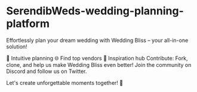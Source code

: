 # SerendibWeds-wedding-planning-platform
Effortlessly plan your dream wedding with Wedding Bliss – your all-in-one solution!

📅 Intuitive planning
🌐 Find top vendors
🎨 Inspiration hub
Contribute: Fork, clone, and help us make Wedding Bliss even better! Join the community on Discord and follow us on Twitter.

Let's create unforgettable moments together! 💖
  
